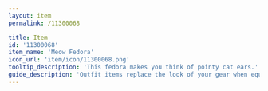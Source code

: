 ```yaml
---
layout: item
permalink: /11300068

title: Item
id: '11300068'
item_name: 'Meow Fedora'
icon_url: 'item/icon/11300068.png'
tooltip_description: 'This fedora makes you think of pointy cat ears.'
guide_description: 'Outfit items replace the look of your gear when equipped.'
---
```

